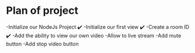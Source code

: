 # Plan of project

-Initialize our NodeJs Project ✔️
-Initialize our first view ✔️
-Create a room ID ✔️
-Add the ability to view our own video
-Allow to live stream
-Add mute button
-Add stop video button